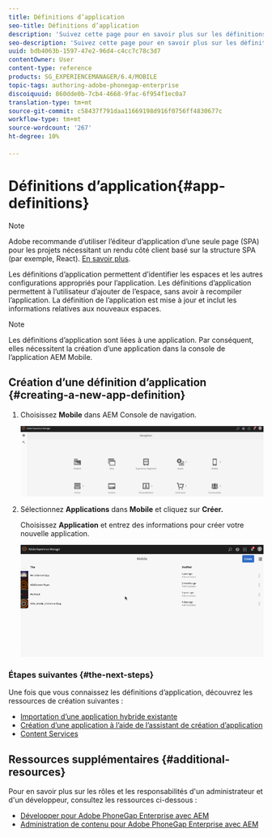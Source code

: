 ```yaml
---
title: Définitions d’application
seo-title: Définitions d’application
description: 'Suivez cette page pour en savoir plus sur les définitions d’application, qui permettent d’identifier les espaces et les autres configurations appropriés pour l’application. Les définitions d’application permettent à l’utilisateur d’ajouter de l’espace, sans avoir à recompiler l’application. '
seo-description: 'Suivez cette page pour en savoir plus sur les définitions d’application, qui permettent d’identifier les espaces et les autres configurations appropriés pour l’application. Les définitions d’application permettent à l’utilisateur d’ajouter de l’espace, sans avoir à recompiler l’application. '
uuid: bdb4063b-1597-47e2-96d4-c4cc7c78c3d7
contentOwner: User
content-type: reference
products: SG_EXPERIENCEMANAGER/6.4/MOBILE
topic-tags: authoring-adobe-phonegap-enterprise
discoiquuid: 860dde0b-7cb4-4668-9fac-6f954f1ec0a7
translation-type: tm+mt
source-git-commit: c58437f791daa11669198d916f0756ff4830677c
workflow-type: tm+mt
source-wordcount: '267'
ht-degree: 10%

---
```



# Définitions d’application{#app-definitions}

>[!NOTE]
>
>Adobe recommande d’utiliser l’éditeur d’application d’une seule page (SPA) pour les projets nécessitant un rendu côté client basé sur la structure SPA (par exemple, React). [En savoir plus](/help/sites-developing/spa-overview.md).

Les définitions d’application permettent d’identifier les espaces et les autres configurations appropriés pour l’application. Les définitions d’application permettent à l’utilisateur d’ajouter de l’espace, sans avoir à recompiler l’application. La définition de l’application est mise à jour et inclut les informations relatives aux nouveaux espaces.

>[!NOTE]
>
>Les définitions d’application sont liées à une application. Par conséquent, elles nécessitent la création d’une application dans la console de l’application AEM Mobile.

## Création d’une définition d’application {#creating-a-new-app-definition}

1. Choisissez **Mobile** dans AEM Console de navigation.

   ![chlimage_1-170](assets/chlimage_1-170.png)

1. Sélectionnez **Applications** dans **Mobile** et cliquez sur **Créer.**

   Choisissez **Application** et entrez des informations pour créer votre nouvelle application.

   ![chlimage_1-11](assets/chlimage_1-11.gif)

### Étapes suivantes {#the-next-steps}

Une fois que vous connaissez les définitions d’application, découvrez les ressources de création suivantes :

* [Importation d’une application hybride existante](/help/mobile/phonegap-adding-content-to-imported-app.md)
* [Création d’une application à l’aide de l’assistant de création d’application](/help/mobile/phonegap-create-new-app.md)
* [Content Services](/help/mobile/develop-content-as-a-service.md)

## Ressources supplémentaires {#additional-resources}

Pour en savoir plus sur les rôles et les responsabilités d&#39;un administrateur et d&#39;un développeur, consultez les ressources ci-dessous :

* [Développer pour Adobe PhoneGap Enterprise avec AEM](/help/mobile/developing-in-phonegap.md)
* [Administration de contenu pour Adobe PhoneGap Enterprise avec AEM](/help/mobile/administer-phonegap.md)

